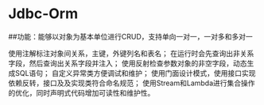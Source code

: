 # Jdbc-Orm
##功能：能够以对象为基本单位进行CRUD，支持单向一对一，一对多和多对一

使用注解标注对象间关系，主键，外键列名和表名；
在运行时会先查询出非关系字段，然后查询出关系字段并注入；
使用反射检查参数对象的非空字段，动态生成SQL语句；
自定义异常类方便调试和维护；
使用门面设计模式，使用接口实现依赖反转，接口及及实现类符合命名规范；
使用Stream和Lambda进行集合操作的优化，同时声明式代码增加可读性和维护性。
